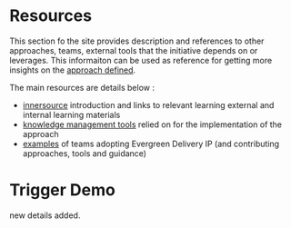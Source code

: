 # Resources

This section fo the site provides description and references to other approaches, teams, external tools that the initiative depends on or leverages. This informaiton can be used as reference for getting more insights on the [approach defined](../approach/index.md).

The main resources are details below :

- [innersource](innersource.md) introduction and links to relevant learning external and internal learning materials
- [knowledge management tools](tools.md) relied on for the implementation of the approach
- [examples](examples.md) of teams adopting Evergreen Delivery IP (and contributing approaches, tools and guidance)

# Trigger Demo

new details added.